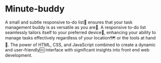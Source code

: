 # Minute-buddy

A small and subtle responsive to-do list📜 ensures that your task management buddy is as versatile as you are🤸. A responsive to-do list seamlessly tailors itself to your preferred device📱, enhancing your ability to manage tasks effectively regardless of your location🗺️ or the tools at hand🤳.
The power of HTML, CSS, and JavaScript combined to create a dynamic and user-friendly🆒 interface with significant insights into front end web development.
